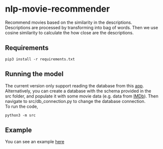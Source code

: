 # nlp-movie-recommender
Recommend movies based on the similarity in the descriptions. Descriptions are processed by transforming into bag of words. Then we use cosine similarity to calculate the how close are the descriptions. 

## Requirements
```
pip3 install -r requirements.txt
```

## Running the model
The current version only support reading the database from this [app](http://moviesengine.herokuapp.com/). <br />
Alternatively, you can create a database with the schema provided in the src folder, and populate it with some movie data (e.g. data from [IMDb](https://www.imdb.com/interfaces/)). Then navigate to src/db_connection.py to change the database connection.<br /> 
To run the code, 
```
python3 -m src
```

## Example
You can see an example [here](http://moviesengine.herokuapp.com/movies/Spider-Man:_Far_from_Home)
